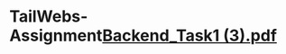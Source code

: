 # TailWebs-Assignment[Backend_Task1 (3).pdf](https://github.com/Abhiii00/TailWebs-Assignment/files/10186133/Backend_Task1.3.pdf)
